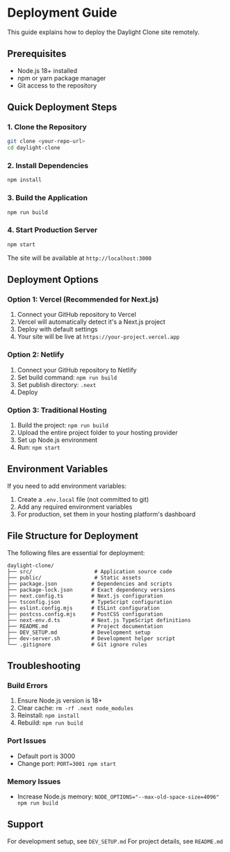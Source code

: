 # Deployment Guide

This guide explains how to deploy the Daylight Clone site remotely.

## Prerequisites

- Node.js 18+ installed
- npm or yarn package manager
- Git access to the repository

## Quick Deployment Steps

### 1. Clone the Repository
```bash
git clone <your-repo-url>
cd daylight-clone
```

### 2. Install Dependencies
```bash
npm install
```

### 3. Build the Application
```bash
npm run build
```

### 4. Start Production Server
```bash
npm start
```

The site will be available at `http://localhost:3000`

## Deployment Options

### Option 1: Vercel (Recommended for Next.js)
1. Connect your GitHub repository to Vercel
2. Vercel will automatically detect it's a Next.js project
3. Deploy with default settings
4. Your site will be live at `https://your-project.vercel.app`

### Option 2: Netlify
1. Connect your GitHub repository to Netlify
2. Set build command: `npm run build`
3. Set publish directory: `.next`
4. Deploy

### Option 3: Traditional Hosting
1. Build the project: `npm run build`
2. Upload the entire project folder to your hosting provider
3. Set up Node.js environment
4. Run: `npm start`

## Environment Variables

If you need to add environment variables:
1. Create a `.env.local` file (not committed to git)
2. Add any required environment variables
3. For production, set them in your hosting platform's dashboard

## File Structure for Deployment

The following files are essential for deployment:
```
daylight-clone/
├── src/                    # Application source code
├── public/                 # Static assets
├── package.json           # Dependencies and scripts
├── package-lock.json      # Exact dependency versions
├── next.config.ts         # Next.js configuration
├── tsconfig.json          # TypeScript configuration
├── eslint.config.mjs      # ESLint configuration
├── postcss.config.mjs     # PostCSS configuration
├── next-env.d.ts          # Next.js TypeScript definitions
├── README.md              # Project documentation
├── DEV_SETUP.md           # Development setup
├── dev-server.sh          # Development helper script
└── .gitignore             # Git ignore rules
```

## Troubleshooting

### Build Errors
1. Ensure Node.js version is 18+
2. Clear cache: `rm -rf .next node_modules`
3. Reinstall: `npm install`
4. Rebuild: `npm run build`

### Port Issues
- Default port is 3000
- Change port: `PORT=3001 npm start`

### Memory Issues
- Increase Node.js memory: `NODE_OPTIONS="--max-old-space-size=4096" npm run build`

## Support

For development setup, see `DEV_SETUP.md`
For project details, see `README.md` 
